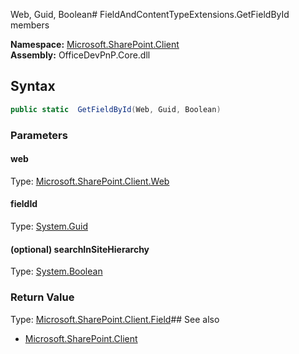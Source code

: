 Web, Guid, Boolean# FieldAndContentTypeExtensions.GetFieldById members
  

**Namespace:** [Microsoft.SharePoint.Client](Microsoft.SharePoint.Client.md)  
**Assembly:** OfficeDevPnP.Core.dll  
## Syntax
```C#
public static  GetFieldById(Web, Guid, Boolean)
```
### Parameters
#### web
Type: [Microsoft.SharePoint.Client.Web](Microsoft.SharePoint.Client.Web.md) 
#### 
#### fieldId
Type: [System.Guid](System.Guid.md) 
#### 
#### (optional) searchInSiteHierarchy
Type: [System.Boolean](System.Boolean.md) 
#### 
### Return Value
Type: [Microsoft.SharePoint.Client.Field](Microsoft.SharePoint.Client.Field.md)## See also
- [Microsoft.SharePoint.Client](Microsoft.SharePoint.Client.md)
